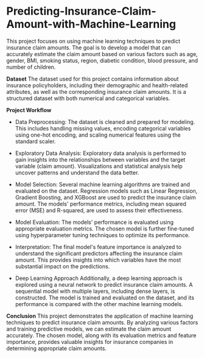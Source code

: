 # Predicting-Insurance-Claim-Amount-with-Machine-Learning

This project focuses on using machine learning techniques to predict insurance claim amounts. The goal is to develop a model that can accurately estimate the claim amount based on various factors such as age, gender, BMI, smoking status, region, diabetic condition, blood pressure, and number of children.

**Dataset**
The dataset used for this project contains information about insurance policyholders, including their demographic and health-related attributes, as well as the corresponding insurance claim amounts. It is a structured dataset with both numerical and categorical variables.

**Project Workflow**
- Data Preprocessing: The dataset is cleaned and prepared for modeling. This includes handling missing values, encoding categorical variables using one-hot encoding, and scaling numerical features using the standard scaler.

- Exploratory Data Analysis: Exploratory data analysis is performed to gain insights into the relationships between variables and the target variable (claim amount). Visualizations and statistical analysis help uncover patterns and understand the data better.

- Model Selection: Several machine learning algorithms are trained and evaluated on the dataset. Regression models such as Linear Regression, Gradient Boosting, and XGBoost are used to predict the insurance claim amount. The models' performance metrics, including mean squared error (MSE) and R-squared, are used to assess their effectiveness.

- Model Evaluation: The models' performance is evaluated using appropriate evaluation metrics. The chosen model is further fine-tuned using hyperparameter tuning techniques to optimize its performance.

- Interpretation: The final model's feature importance is analyzed to understand the significant predictors affecting the insurance claim amount. This provides insights into which variables have the most substantial impact on the predictions.

- Deep Learning Approach
Additionally, a deep learning approach is explored using a neural network to predict insurance claim amounts. A sequential model with multiple layers, including dense layers, is constructed. The model is trained and evaluated on the dataset, and its performance is compared with the other machine learning models.

**Conclusion**
This project demonstrates the application of machine learning techniques to predict insurance claim amounts. By analyzing various factors and training predictive models, we can estimate the claim amount accurately. The chosen model, along with its evaluation metrics and feature importance, provides valuable insights for insurance companies in determining appropriate claim amounts.




